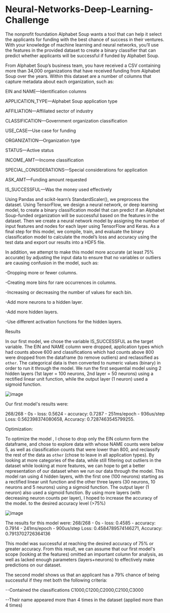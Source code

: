 # Neural-Networks-Deep-Learning-Challenge

The nonprofit foundation Alphabet Soup wants a tool that can help it select the applicants for funding with the best chance of success in their ventures. With your knowledge of machine learning and neural networks, you’ll use the features in the provided dataset to create a binary classifier that can predict whether applicants will be successful if funded by Alphabet Soup.

From Alphabet Soup’s business team, you have received a CSV containing more than 34,000 organizations that have received funding from Alphabet Soup over the years. Within this dataset are a number of columns that capture metadata about each organization, such as:

EIN and NAME—Identification columns

APPLICATION_TYPE—Alphabet Soup application type

AFFILIATION—Affiliated sector of industry

CLASSIFICATION—Government organization classification

USE_CASE—Use case for funding

ORGANIZATION—Organization type

STATUS—Active status

INCOME_AMT—Income classification

SPECIAL_CONSIDERATIONS—Special considerations for application

ASK_AMT—Funding amount requested

IS_SUCCESSFUL—Was the money used effectively


Using Pandas and scikit-learn’s StandardScaler(), we preprocess the dataset. Using TensorFlow, we design a neural network, or deep learning model, to create a binary classification model that can predict if an Alphabet Soup-funded organization will be successful based on the features in the dataset. Then we create a neural network model by assigning the number of input features and nodes for each layer using TensorFlow and Keras. As a final step for this model, we compile, train, and evaluate the binary classification model to calculate the model’s loss and accuracy using the test data and export our results into a HDF5 file.

In addition, we attempt to make this model more accurate (at least 75% accurate) by adjusting the input data to ensure that no variables or outliers are causing confusion in the model, such as:

-Dropping more or fewer columns.

-Creating more bins for rare occurrences in columns.

-Increasing or decreasing the number of values for each bin.

-Add more neurons to a hidden layer.

-Add more hidden layers.

-Use different activation functions for the hidden layers.

Results

In our first model, we chose the variable IS_SUCCESSFUL as the target variable. The EIN and NAME column were dropped, application types which had counts above 600 and
classifications which had counts above 800 were dropped from the dataframe (to remove outliers) and reclassified as `other`. The categorical data is then converted to numeric values (binary) in order to run it through the model.
We run the first sequential model using 2 hidden layers (1st layer = 100 neurons, 2nd layer = 50 neurons) using a rectified linear unit function, while the output layer (1 neuron) used a sigmoid function.

![image](https://user-images.githubusercontent.com/6768169/226886322-d0d88e56-c3d7-43e8-ba0c-f08676629386.png)

Our first model's results were:

268/268 - 0s - loss: 0.5624 - accuracy: 0.7287 - 251ms/epoch - 936us/step
Loss: 0.562398374080658, Accuracy: 0.7287463545799255.

Optimization:

To optimize the model , I chose to drop only the EIN column form the dataframe, and chose to explore data with whose NAME counts were below 5, as well as classification counts that were lower than 800, and reclassify the rest of the data as `other` (chose to leave in all application types). By looking at more categories of the data, while still filtering out outliers in the dataset while looking at more features, we can hope to get a better representation of our dataset when we run our data through the model.
This model ran using 4 hidden layers, with the first one (100 neurons) starting as a rectified linear unit function and the other three layers (30 neurons, 10 neurons and 5 neurons) using a sigmoid function. The output layer (1 neuron) also used a sigmoid function. By using more layers (with decreasing neuron counts per layer), I hoped to increase the accuracy of the model.
to the desired accuracy level (>75%)

![image](https://user-images.githubusercontent.com/6768169/226889167-77b45903-9427-4d75-81c0-55a03fa9317b.png)

The results for this model were:
268/268 - 0s - loss: 0.4585 - accuracy: 0.7914 - 241ms/epoch - 900us/step
Loss: 0.4584789574146271, Accuracy: 0.7913702726364136

This model was successful at reaching the desired accuracy of 75% or greater accuracy. From this result, we can assume that our first model's scope (looking at the features) omitted an important column for analysis, as well as lacked enough parameters (layers+neurons) to effectively make predictions on our dataset. 

The second model shows us that an applicant has a 79% chance of being successful if they met both the following criteria:

--Contained the classifications C1000,C1200,C2000,C2100,C3000

--Their name appeared more than 4 times in the dataset (applied more than 4 times)
